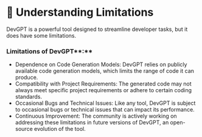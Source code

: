 # 📎 Understanding Limitations

DevGPT is a powerful tool designed to streamline developer tasks, but it does have some limitations.

### **Limitations of** DevGPT**:**

* Dependence on Code Generation Models: DevGPT relies on publicly available code generation models, which limits the range of code it can produce.
* Compatibility with Project Requirements: The generated code may not always meet specific project requirements or adhere to certain coding standards.
* Occasional Bugs and Technical Issues: Like any tool, DevGPT is subject to occasional bugs or technical issues that can impact its performance.
* Continuous Improvement: The community is actively working on addressing these limitations in future versions of DevGPT, an open-source evolution of the tool.
